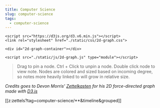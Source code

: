 ```yaml
---
title: Computer Science
slug: computer-science
tags:
  - computer-science
---
```



``` {=html}
<script src="https://d3js.org/d3.v6.min.js"></script>
<link rel="stylesheet" href="./static/css/2d-graph.css">

<div id="2d-graph-container"></div>

<script src="./static/js/2d-graph.js" type="module"></script>
```

> Drag to pin a node. Ctrl + Click to unpin a node. Double click node to view
> note. Nodes are colored and sized based on incoming degree, so notes more
> heavily linked to will grow in relative size.

_Credits goes to Devon Morris' [Zettelkasten](https://devonmorris.dev/) for his
2D force-directed graph made with [D3.js](https://d3js.org/)_

[[z:zettels?tag=computer-science/**&timeline&grouped]]
